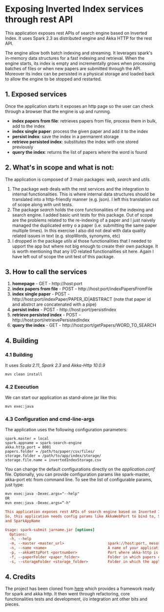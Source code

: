 # Exposing Inverted Index services through rest API
This application exposes rest APIs of search engine based on Inverted Index. It uses Spark 2.3 as distributed engine and Akka HTTP for the rest API.

The engine allow both batch indexing and streaming. It leverages spark's in-memory data structures for a fast indexing and retrieval.
When the engine starts, its index is empty and incrementally grows when processing batches of files or when new papers are submitted through the API.
Moreover its index can be persisted in a physical storage and loaded back to allow the engine to be stopped and restarted.


## 1. Exposed services
Once the application starts it exposes an http page so the user can check through a browser that the engine is up and running. 
- **index papers from file**: retrieves papers from file, process them in bulk, add to the index
- **index single paper**: process the given paper and add it to the index
- **persist index**: save the index in a permanent storage
- **retrieve persisted index**: substitutes the index with one stored previously
- **query the index**: returns the list of papers where the word is found

## 2. What's in scope and what is not:
The application is composed of 3 main packages: *web*, *search* and *utils*. 
1. The package *web* deals with the rest services and the integration to internal functionalities. This is where internal data structures should be translated into a http-friendly manner (e.g. json).
I left this translation out of scope along with unit tests.
2. The package *search* holds the core functionalities of the indexing and search engine. I added basic unit tests for this package.
Out of scope are the problems related to the re-indexing of a paper and I just naively managed the duplicated entry o a paper (i.e. submitting the same paper multiple times). In this exercise I also did not deal with data quality related issues in text (e.g. stopWords, synonyms, etc)
3. I dropped in the package *utils* al those functionalities that I needed to upport the app but where not big enough to create their own package. It is worth mentioning that any I/O related functionalities sit here. Again I have left out of scope the unit test of this package.

## 3. How to call the services
1. **homepage** - GET - http://host:port
2. **index papers from file** - POST - http://host:port/indexPapersFromFile
3. **index single paper** - POST - http://host:port/indexPaper/PAPER_ID|ABSTRACT (note that paper id and abstrct are concatenated with a pipe)
4. **persist index** - POST - http://host:port/persistIndex
5. **retrieve persisted index** - POST - http://host:port/retrievePersistedIndex
6. **query the index** - GET - http://host:port/getPapers/WORD_TO_SEARCH

## 4. Building
### 4.1 Building
It uses *Scala 2.11*, *Spark 2.3* and *Akka-Http 10.0.9*
```markdown
mvn clean install
```
### 4.2 Execution
We can start our application as stand-alone jar like this:
```markdown
mvn exec:java
```
### 4.3 Configuration and cmd-line-args
The application uses the following configuration parameters:
```init
spark.master = local
spark.appname = spark-search-engine
akka.http.port = 8001
papers.folder = /path/to/paper/csv/files/
storage.folder = /path/to/app/index/storage/
storage.file.name = invertedIndexStorage.csv
```
You can change the default configurations directly on the *application.conf* file.
Optionally, you can provide configuration params like spark-master, akka-port etc from command line. To see the list of configurable params, just type:
```markdown
mvn exec:java -Dexec.args="--help" 
OR 
mvn exec:java -Dexec.args=“-h"
```

```ini
This application exposes rest APIs of search engine based on Inverted Index. It uses Spark 2.3 as distributed engine and Akka HTTP for the rest API.
So, this application needs config params like AkkaWebPort to bind to, SparkMaster
and SparkAppName

Usage: spark-submit jarname.jar [options]
  Options:
  -h, --help
  -m, --master <master_url>                    spark://host:port, mesos://host:port, yarn, or local. Default: $sparkMasterDef
  -n, --name <name>                            A name of your application. Default: $sparkAppNameDef
  -p, --akkaHttpPort <portnumber>              Port where akka-http is binded. Default: $akkaHttpPortDef
  -f, --paperFolder <paper_folder>             Folder in which papers can be processed in batch. Default: $papersFolderDef
  -s, --storageFolder <storage_folder>         Folder in which the application will persist the inverted index. Default: $storageFolder
```

## 4. Credits
The project has been cloned from [here](https://github.com/spoddutur/spark-as-service-using-embedded-server)
which provides a framework ready for spark and akka http. It then went through refactoring, core functionalities tests and development, i/o integration ant other bits and pieces.


